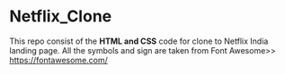 # Netflix_Clone
This repo consist of the **HTML and CSS** code for clone to Netflix India landing page.
All the symbols and sign are taken from Font Awesome>> https://fontawesome.com/


